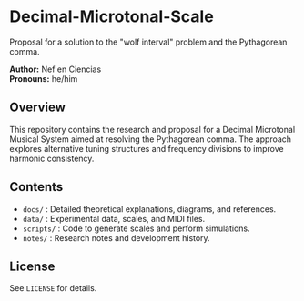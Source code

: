 # Decimal-Microtonal-Scale
Proposal for a solution to the "wolf interval" problem and the Pythagorean comma.

**Author:** Nef en Ciencias  
**Pronouns:** he/him  

## Overview
This repository contains the research and proposal for a Decimal Microtonal Musical System aimed at resolving the Pythagorean comma. The approach explores alternative tuning structures and frequency divisions to improve harmonic consistency.

## Contents
- `docs/` : Detailed theoretical explanations, diagrams, and references.
- `data/` : Experimental data, scales, and MIDI files.
- `scripts/` : Code to generate scales and perform simulations.
- `notes/` : Research notes and development history.

## License
See `LICENSE` for details.


